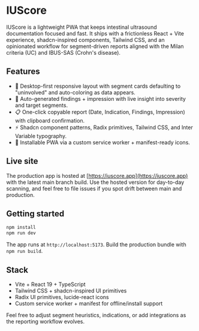 # IUScore

IUScore is a lightweight PWA that keeps intestinal ultrasound documentation focused and fast. It ships with a frictionless React + Vite experience, shadcn-inspired components, Tailwind CSS, and an opinionated workflow for segment-driven reports aligned with the Milan criteria (UC) and IBUS-SAS (Crohn's disease).

## Features

- 🔁 Desktop-first responsive layout with segment cards defaulting to "uninvolved" and auto-coloring as data appears.
- 🧠 Auto-generated findings + impression with live insight into severity and target segments.
- 📋 One-click copyable report (Date, Indication, Findings, Impression) with clipboard confirmation.
- ⚡️ Shadcn component patterns, Radix primitives, Tailwind CSS, and Inter Variable typography.
- 📱 Installable PWA via a custom service worker + manifest-ready icons.

## Live site

The production app is hosted at [https://iuscore.app](https://iuscore.app) with the latest main branch build. Use the hosted version for day-to-day scanning, and feel free to file issues if you spot drift between main and production.

## Getting started

```bash
npm install
npm run dev
```

The app runs at `http://localhost:5173`. Build the production bundle with `npm run build`.

## Stack

- Vite + React 19 + TypeScript
- Tailwind CSS + shadcn-inspired UI primitives
- Radix UI primitives, lucide-react icons
- Custom service worker + manifest for offline/install support

Feel free to adjust segment heuristics, indications, or add integrations as the reporting workflow evolves.
